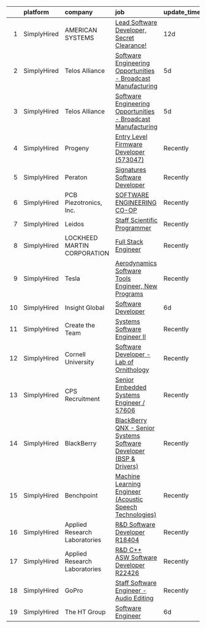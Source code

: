

|    | platform    | company                       | job                                                                                                                                                                               | update_time   | location           |
|---:|:------------|:------------------------------|:----------------------------------------------------------------------------------------------------------------------------------------------------------------------------------|:--------------|:-------------------|
|  1 | SimplyHired | AMERICAN SYSTEMS              | [Lead Software Developer, Secret Clearance!](https://www.simplyhired.com/job/9wtHng84371GPIrop8cma2StD_Iu4q0PpTLAcrf-5oQd7Cafdm-IQQ?q=acoustic+developer)                         | 12d           | Middletown, RI     |
|  2 | SimplyHired | Telos Alliance                | [Software Engineering Opportunities - Broadcast Manufacturing](https://www.simplyhired.com/job/K4b2hWkUTlT6ifRl_dFYqxKOFFp1WUYBtQPvaPrpdFHzo1RNN0fXZg?q=acoustic+developer)       | 5d            | Remote             |
|  3 | SimplyHired | Telos Alliance                | [Software Engineering Opportunities - Broadcast Manufacturing](https://www.simplyhired.com/job/K4b2hWkUTlT6ifRl_dFYqxKOFFp1WUYBtQPvaPrpdFHzo1RNN0fXZg?q=acoustic+developer)       | 5d            | Remote             |
|  4 | SimplyHired | Progeny                       | [Entry Level Firmware Developer (573047)](https://www.simplyhired.com/job/hf_TKiqYyDsBkj-ckfcJKNJgN3Eddx0LkPQwVmP8y-eQXbhJfdlEnw?q=acoustic+developer)                            | Recently      | Manassas, VA       |
|  5 | SimplyHired | Peraton                       | [Signatures Software Developer](https://www.simplyhired.com/job/LAy6hx87sOPZG17JjchhFiGADN8tDUvKnbx0n74QaHK2qgHEZkU5ew?q=acoustic+developer)                                      | Recently      | Bethesda, MD       |
|  6 | SimplyHired | PCB Piezotronics, Inc.        | [SOFTWARE ENGINEERING CO-OP](https://www.simplyhired.com/job/l6Nph4iv8sCQAZoK6T0IR70nRUG5uZVP3gHFnSJ_rt0hLbBX_Z5Fsg?q=acoustic+developer)                                         | Recently      | Cincinnati, OH     |
|  7 | SimplyHired | Leidos                        | [Staff Scientific Programmer](https://www.simplyhired.com/job/5fAgrYB80u7nlB5XeO582iuLJqCjr3PCiCMwW2GwXX_hMLaMH4oBJA?q=acoustic+developer)                                        | Recently      | Bethesda, MD       |
|  8 | SimplyHired | LOCKHEED MARTIN CORPORATION   | [Full Stack Engineer](https://www.simplyhired.com/job/-Qi39iaa7SjpCe_-9a4eE6Cyo2dcrK8_tA7m9tVvnCrfg04iT98l_A?q=acoustic+developer)                                                | Recently      | Manassas, VA       |
|  9 | SimplyHired | Tesla                         | [Aerodynamics Software Tools Engineer, New Programs](https://www.simplyhired.com/job/zO8gcthxFQqgNmwD9bdYUrhRy13Ovr3XTHhU0ibGJoZo7L7tcfLxOw?q=acoustic+developer)                 | Recently      | Hawthorne, CA      |
| 10 | SimplyHired | Insight Global                | [Software Developer](https://www.simplyhired.com/job/ol74depyfURvwdykjSStBfnGuJ6slTpirrqJueSnrIXI6BIzpXyyLA?q=acoustic+developer)                                                 | 6d            | Patuxent River, MD |
| 11 | SimplyHired | Create the Team               | [Systems Software Engineer II](https://www.simplyhired.com/job/uxu1JDPx0oVzD1IHH6t_p__GQtCCw7Hiex5-h6P86VKwaaZbeeZswA?q=acoustic+developer)                                       | Recently      | Sacramento, CA     |
| 12 | SimplyHired | Cornell University            | [Software Developer - Lab of Ornithology](https://www.simplyhired.com/job/tbOSmE5Gi7b4cQoqSMQzRWkiVGFQ6ryLeCsoBbL9i4q18Jc7nWF6-A?q=acoustic+developer)                            | Recently      | Ithaca, NY         |
| 13 | SimplyHired | CPS Recruitment               | [Senior Embedded Systems Engineer / 57606](https://www.simplyhired.com/job/Q6xf5aVs0vmThWVRUFSb6kLT0VEB1de1JpjtAm81aZ9XmpZIikriYQ?q=acoustic+developer)                           | Recently      | Amherst, NY        |
| 14 | SimplyHired | BlackBerry                    | [BlackBerry QNX - Senior Systems Software Developer (BSP & Drivers)](https://www.simplyhired.com/job/FLTrrVoxeO5GJTi2jSIuHuP1azGiB1DHEgzG1nd91w7ABWOGo0WR7Q?q=acoustic+developer) | Recently      | Novi, MI           |
| 15 | SimplyHired | Benchpoint                    | [Machine Learning Engineer (Acoustic Speech Technologies)](https://www.simplyhired.com/job/WN2les8glfJ7AlLtOUbvi8kKBo-Wq94FBAFbTFPVVkA9OBBnxZF2pQ?q=acoustic+developer)           | Recently      | Remote             |
| 16 | SimplyHired | Applied Research Laboratories | [R&D Software Developer R18404](https://www.simplyhired.com/job/18r7JogS7Izy3oa7djyZB6ATgUGFV2dHxoydMg9x-T6MT0wh4XWtww?q=acoustic+developer)                                      | Recently      | Austin, TX         |
| 17 | SimplyHired | Applied Research Laboratories | [R&D C++ ASW Software Developer R22426](https://www.simplyhired.com/job/sFarKSjj0fAB4otiPGk02YOjR4nB0ikgACR3Lcy7ciU23hJwDm4kBQ?q=acoustic+developer)                              | Recently      | Austin, TX         |
| 18 | SimplyHired | GoPro                         | [Staff Software Engineer - Audio Editing](https://www.simplyhired.com/job/HFyr0zIVOwiowDnjdzit-QfwrSCAVkCStxv5Vo4MuddUlvfhTf7OPg?q=acoustic+developer)                            | Recently      | San Mateo, CA      |
| 19 | SimplyHired | The HT Group                  | [Software Engineer](https://www.simplyhired.com/job/5KB7zI7a7-3TtO7zTFdaa_KTzLAphCVh6EojJFe0WzA5SwAxMvN-xQ?q=acoustic+developer)                                                  | 6d            | Cedar Park, TX     |